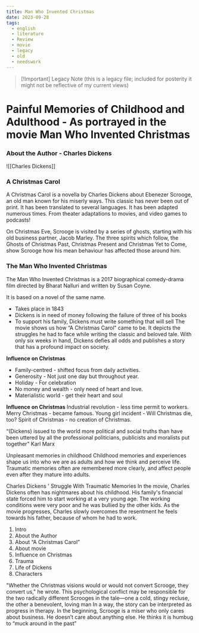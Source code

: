 ```yaml
---
title: Man Who Invented Christmas
date: 2023-09-28
tags:
  - english
  - literature
  - Review
  - movie
  - legacy
  - old
  - needswork
---
```

> [!Important] Legacy Note
> (this is a legacy file; included for posterity
> it might not be reflective of my current views)
>  

# Painful Memories of Childhood and Adulthood - As portrayed in the movie Man Who Invented Christmas

### About the Author - Charles Dickens

![[Charles Dickens]]

### A Christmas Carol
A Christmas Carol is a novella by Charles Dickens about Ebenezer Scrooge, an old man known for
his miserly ways. This classic has never been out of print. It has been translated to several languages.
It has been adapted numerous times. From theater adaptations to movies, and video games to
podcasts!

On Christmas Eve, Scrooge is visited by a series of ghosts, starting with his old business partner, Jacob Marley. The three spirits which follow, the Ghosts of Christmas Past, Christmas
Present and Christmas Yet to Come, show Scrooge how his mean behaviour has affected those around him. 

### The Man Who Invented Christmas
The Man Who Invented Christmas is a 2017 biographical
comedy-drama film directed by Bharat Nalluri and written by Susan
Coyne.

It is based on a novel of the same name.

- Takes place in 1843
- Dickens is in need of money following the
failure of three of his books
- To support his family, Dickens must write
something that will sell
The movie shows us how “A Christmas Carol”
came to be. It depicts the struggles he had to
face while writing the classic and beloved tale.
With only six weeks in hand, Dickens defies all
odds and publishes a story that has a profound
impact on society.

**Influence on Christmas**
- Family-centred - shifted focus from daily activities.
- Generosity - Not just one day but throughout year.
- Holiday - For celebration
- No money and wealth - only need of heart and love.
- Materialistic world - get their heart and soul

**Influence on Christmas**
Industrial revolution - less time permit to workers.
Merry Christmas - became famous.
Young girl incident - Will Christmas die, too?
Spirit of Christmas - no creation of Christmas.

“(Dickens) issued to the world more political and social
truths than have been uttered by all the professional
politicians, publicists and moralists put together"
Karl Marx

Unpleasant memories in childhood
Childhood memories and experiences shape us into who we are as
adults and how we think and perceive life.
Traumatic memories often are remembered more clearly, and affect
people even after they mature into adults.

Charles Dickens ' Struggle With Traumatic Memories
In the movie, Charles Dickens often has nightmares about his
childhood. His family's financial state forced him to start working at a very young
age. The working conditions were very poor and he was bullied by the other
kids. As the movie progresses, Charles slowly overcomes the resentment
he feels towards his father, because of whom he had to work.


1. Intro
2. About the Author
3. About “A Christmas Carol”
4. About movie
5. Influence on Christmas
6. Trauma
7. Life of Dickens
8. Characters

"Whether the Christmas visions would or would not convert Scrooge,
they convert us," he wrote.
This psychological conflict may be responsible for the two radically
different Scrooges in the tale—one a cold, stingy recluse, the other a
benevolent, loving man
In a way, the story can be interpreted as progress in therapy.
In the beginning, Scrooge is a miser who only cares about business.
He doesn’t care about anything else.
He thinks it is humbug to “muck around in the past”